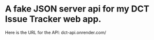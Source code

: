 # A fake JSON server api for my DCT Issue Tracker web app.

Here is the URL for the API: dct-api.onrender.com/
